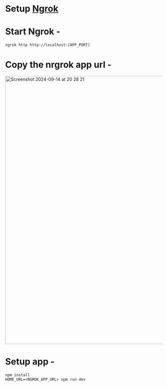 
# Setup [Ngrok](https://ngrok.com/docs/getting-started/)


# Start Ngrok - 

```
ngrok http http://localhost:[APP_PORT]
```

# Copy the nrgrok app url -

<img width="857" alt="Screenshot 2024-09-14 at 20 28 21" src="https://github.com/user-attachments/assets/9d9b6713-130c-4a56-9cac-d6e83c4002c7">


# Setup app -
```
npm install
HOME_URL=<NGROK_APP_URL> npm run dev
```
